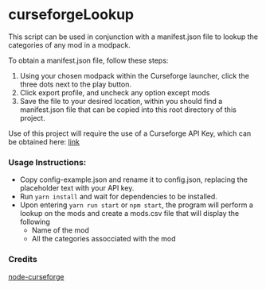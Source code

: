 # curseforgeLookup

This script can be used in conjunction with a manifest.json file to lookup the categories of any mod in a modpack. 

To obtain a manifest.json file, follow these steps:

1. Using your chosen modpack within the Curseforge launcher, click the three dots next to the play button.
2. Click export profile, and uncheck any option except mods
3. Save the file to your desired location, within you should find a manifest.json file that can be copied into this root directory of this project.

Use of this project will require the use of a Curseforge API Key, which can be obtained here: [link](https://console.curseforge.com/#/api-keys)

### Usage Instructions:

- Copy config-example.json and rename it to config.json, replacing the placeholder text with your API key.
- Run `yarn install` and wait for dependencies to be installed.
- Upon entering `yarn run start` or `npm start`, the program will perform a lookup on the mods and create a mods.csv file that will display the following
  - Name of the mod
  - All the categories assocciated with the mod

### Credits

[node-curseforge](https://github.com/Mondanzo/node-curseforge)


